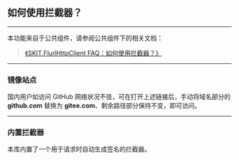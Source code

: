 ﻿## 如何使用拦截器？

---

本功能来自于公共组件，请参阅公共组件下的相关文档：

> [《SKIT.FlurlHttpClient FAQ：如何使用拦截器？》](https://github.com/fudiwei/DotNetCore.SKIT.FlurlHttpClient/blob/main/docs/README.md)

---

### 镜像站点

国内用户如访问 GitHub 网络状况不佳，可在打开上述链接后，手动将域名部分的 **github.com** 替换为 **gitee.com**、剩余路径部分保持不变，即可访问。

---

### 内置拦截器

本库内置了一个用于请求时自动生成签名的拦截器。
